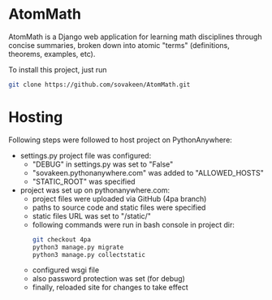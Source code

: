 # AtomMath

AtomMath is a Django web application for learning math disciplines through concise summaries, broken down into atomic "terms" (definitions, theorems, examples, etc).
   
To install this project, just run

```bash
git clone https://github.com/sovakeen/AtomMath.git
```

# Hosting

Following steps were followed to host project on PythonAnywhere:

- settings.py project file was configured:
   - "DEBUG" in settings.py was set to "False"
   - "sovakeen.pythonanywhere.com" was added to "ALLOWED_HOSTS"
   - "STATIC_ROOT" was specified
- project was set up on pythonanywhere.com:
   - project files were uploaded via GitHub (4pa branch)
   - paths to source code and static files were specified
   - static files URL was set to "/static/"
   - following commands were run in bash console in project dir: 
      ```bash
      git checkout 4pa
      python3 manage.py migrate
      python3 manage.py collectstatic
      ```
   - configured wsgi file
   - also password protection was set (for debug)
   - finally, reloaded site for changes to take effect
